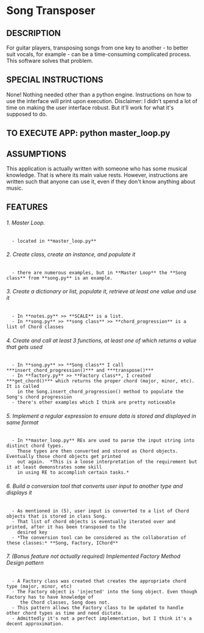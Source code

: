 # Song Transposer
## DESCRIPTION
For guitar players, transposing songs from one key to another - to better suit vocals, for example - can be
a time-consuming complicated process. This software solves that problem.

## SPECIAL INSTRUCTIONS
None! Nothing needed other than a python engine.
Instructions on how to use the interface will print upon execution.
Disclaimer: I didn't spend a lot of time on making the user interface robust. But it'll work for what it's supposed to do.

## TO EXECUTE APP:   python master_loop.py

## ASSUMPTIONS
This application is actually written with someone who has some musical knowledge. That is where its main value rests.
However, instructions are written such that anyone can use it, even if they don't know anything about music.

## FEATURES
  ###### 1.  Master Loop.  
      - located in **master_loop.py**
  ###### 2.  Create class, create an instance, and populate it
      - there are numerous examples, but in **Master Loop** the **Song class** from **song.py** is an example. 
  ###### 3.  Create a dictionary or list, populate it, retrieve at least one value and use it
      - In **notes.py** >> **SCALE** is a list. 
      - In **song.py** >> **song class** >> **chord_progression** is a list of Chord classes
  ###### 4.  Create and call at least 3 functions, at least one of which returns a value that gets used
      - In **song.py** >> **Song class** I call ***insert_chord_progression()*** and ***transpose()***
      - In **factory.py** >> **Factory class**, I created ***get_chord()*** which returns the proper chord (major, minor, etc). It is called
        in the Song.insert_chord_progression() method to populate the Song's chord progression 
      - there's other examples which I think are pretty noticeable
  ###### 5.  Implement a regular expression to ensure data is stored and displayed in same format
      - In **master_loop.py** REs are used to parse the input string into distinct chord types. 
        Those types are then converted and stored as Chord objects. Eventually those chord objects get printed
        out again.  *This is a loose interpretation of the requirement but it at least demonstrates some skill
        in using RE to accomplish certain tasks.*
  ###### 6.  Build a conversion tool that converts user input to another type and displays it
      - As mentioned in (5), user input is converted to a list of Chord objects that is stored in class Song.
      - That list of chord objects is eventually iterated over and printed, after it has been transposed to the
        desired key
      - *The conversion tool can be considered as the collaboration of these classes:* **Song, Factory, IChord** 
  ###### 7.  (Bonus feature not actually required)  Implemented Factory Method Design pattern
      - A Factory class was created that creates the appropriate chord type (major, minor, etc) 
      - The Factory object is 'injected' into the Song object. Even though Factory has to have knowledge of
         the Chord classes, Song does not.
      - This pattern allows the Factory class to be updated to handle other chord types as time and need dictate.
      - Admittedly it's not a perfect implementation, but I think it's a decent approximation.
        


    
